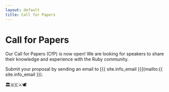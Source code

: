 ```yaml
---
layout: default
title: Call for Papers
---
```


# Call for Papers

Our Call for Papers (CfP) is now open! We are looking for speakers to share their knowledge and experience with the Ruby community.

Submit your proposal by sending an email to [{{ site.info_email }}](mailto:{{ site.info_email }}).


🏛️🇲🇪⚔️🕊️
